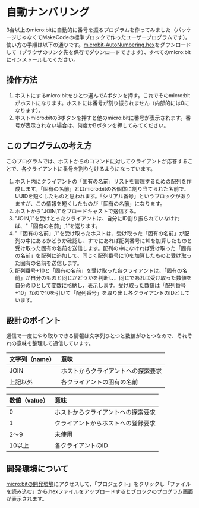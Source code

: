 # 自動ナンバリング
3台以上のmicro:bitに自動的に番号を振るプログラムを作ってみました（パッケージじゃなくてMakeCodeの標準ブロックで作ったユーザープログラムです）。使い方の手順は以下の通りです。[microbit-AutoNumbering.hex](https://raw.githubusercontent.com/kwaka1208/microbit/master/AutoNumbering/microbit-AutoNumbering.hex)をダウンロードして（ブラウザのリンク先を保存でダウンロードできます）、すべてのmicro:bitにインストールしてください。

## 操作方法
1. ホストにするmicro:bitをひとつ選んでAボタンを押す。これでそのmicro:bitがホストになります。ホストには番号が割り振られません（内部的には0になります）。
2. ホストmicro:bitのBボタンを押すと他のmicro:bitに番号が表示されます。番号が表示されない場合は、何度かBボタンを押してみてください。

## このプログラムの考え方
このプログラムでは、ホストからのコマンドに対してクライアントが応答することで、各クライアントに番号を割り付けるようになっています。

1. ホスト内にクライアントの「固有の名前」リストを管理するための配列を作成します。「固有の名前」とはmicro:bitの各個体に割り当てられた名前で、UUIDを短くしたものと思われます。「シリアル番号」というブロックがありますが、この情報を短くしたものが「固有の名前」になります。
2. ホストから"JOIN,1"をブロードキャストで送信する。
3. "JOIN,1"を受けとったクライアントは、自分にID割り振られていなければ、"「固有の名前」,1"を送ります。
4. "「固有の名前」,1"を受け取ったホストは、受け取った「固有の名前」が配列の中にあるかどうか確認し、すでにあれば配列番号に10を加算したものと受け取った固有の名前を送信します。配列の中になければ受け取った「固有の名前」を配列に追加して、同じく配列番号に10を加算したものと受け取った固有の名前を送信します。
5. 配列番号+10と「固有の名前」を受け取った各クライアントは、「固有の名前」が自分のものと同じかどうかを判断し、同じであれば受け取った数値を自分のIDとして変数に格納し、表示します。受け取った数値は「配列番号+10」なので10を引いて「配列番号」を取り出し各クライアントのIDとしています。

## 設計のポイント
通信で一度にやり取りできる情報は文字列ひとつと数値がひとつなので、それぞれの意味を整理して通信しています。

|文字列（name）|意味|
|:--|:--|
|JOIN|ホストからクライアントへの探索要求|
|上記以外|各クライアントの固有の名前|

|数値（value）|意味|
|:--|:--|
|0|ホストからクライアントへの探索要求|
|1|クライアントからホストへの登録要求|
|2〜9|未使用|
|10以上|各クライアントのID|

## 開発環境について
[micro:bitの開発環境](https://makecode.microbit.org/)にアクセスして、「プロジェクト」をクリックし「ファイルを読み込む」から.hexファイルをアップロードするとブロックのプログラム画面が表示されます。

